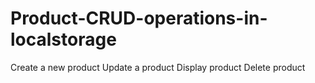 # Product-CRUD-operations-in-localstorage
Create a new product
Update a product
Display product
Delete product

